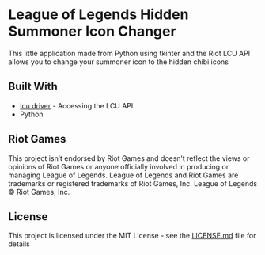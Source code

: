 # League of Legends Hidden Summoner Icon Changer

This little application made from Python using tkinter and the Riot LCU API allows you to change your summoner icon to the hidden chibi icons

## Built With

* [lcu driver](https://github.com/sousa-andre/lcu-driver) - Accessing the LCU API
* Python

## Riot Games

This project isn’t endorsed by Riot Games and doesn’t reflect the views or opinions of Riot Games
or anyone officially involved in producing or managing League of Legends. League of Legends and Riot Games are
trademarks or registered trademarks of Riot Games, Inc. League of Legends © Riot Games, Inc.

## License

This project is licensed under the MIT License - see the [LICENSE.md](LICENSE.md) file for details

